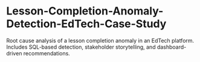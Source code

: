# Lesson-Completion-Anomaly-Detection-EdTech-Case-Study
Root cause analysis of a lesson completion anomaly in an EdTech platform. Includes SQL-based detection, stakeholder storytelling, and dashboard-driven recommendations.
